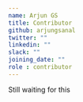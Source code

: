```yaml
---
name: Arjun GS
title: Contributor
github: arjungsanal
twitter: ""
linkedin: ""
slack: ""
joining_date: ""
role : contributor
---
```


Still waiting for this
